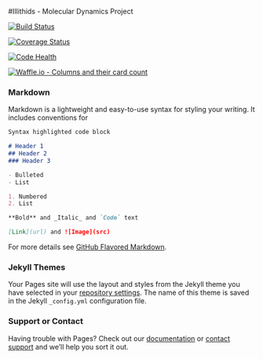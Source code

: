 #Illithids - Molecular Dynamics Project

[![Build Status](https://travis-ci.org/alexpec/illithids.svg?branch=master)](https://travis-ci.org/alexpec/illithids)

[![Coverage Status](https://coveralls.io/repos/github/alexpec/illithids/badge.svg?branch=master)](https://coveralls.io/github/alexpec/illithids?branch=master)

[![Code Health](https://landscape.io/github/alexpec/illithids/master/landscape.svg?style=flat)](https://landscape.io/github/alexpec/illithids/master)

[![Waffle.io - Columns and their card count](https://badge.waffle.io/alexpec/illithids.svg?columns=all)](https://waffle.io/alexpec/illithids) 




### Markdown

Markdown is a lightweight and easy-to-use syntax for styling your writing. It includes conventions for

```markdown
Syntax highlighted code block

# Header 1
## Header 2
### Header 3

- Bulleted
- List

1. Numbered
2. List

**Bold** and _Italic_ and `Code` text

[Link](url) and ![Image](src)
```

For more details see [GitHub Flavored Markdown](https://guides.github.com/features/mastering-markdown/).

### Jekyll Themes

Your Pages site will use the layout and styles from the Jekyll theme you have selected in your [repository settings](https://github.com/alexpec/illithids/settings). The name of this theme is saved in the Jekyll `_config.yml` configuration file.

### Support or Contact

Having trouble with Pages? Check out our [documentation](https://help.github.com/categories/github-pages-basics/) or [contact support](https://github.com/contact) and we’ll help you sort it out.
